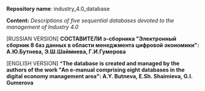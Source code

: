 **Repository name**: industry_4.0_database

**Content:** *Descriptions of five sequential databases devoted to the management of Industry 4.0*

[RUSSIAN VERSION]
**СОСТАВИТЕЛИ э-сборника "Электронный сборник 8 баз данных в области менеджмента цифровой экономики": А.Ю.Бутнева, Э.Ш.Шаймиева, Г.И.Гумерова**


[ENGLISH VERSION]
***The database is created and managed by the authors of the work "An e-manual comprising eight databases in the digital economy management area": A.Y. Butneva, E.Sh. Shaimieva, G.I. Gumerova**
